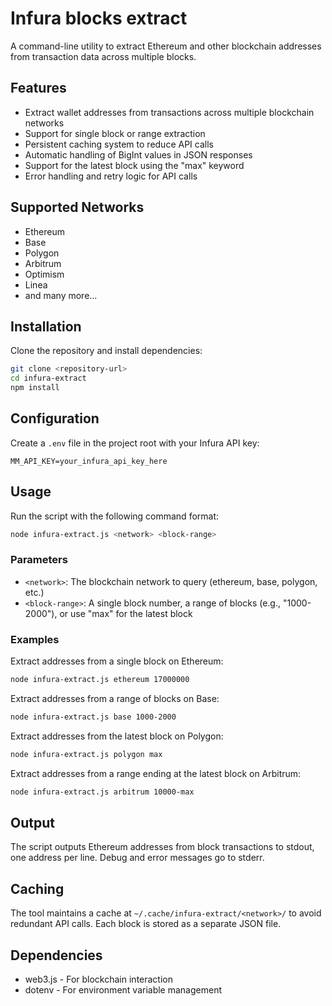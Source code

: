 # Infura blocks extract

A command-line utility to extract Ethereum and other blockchain addresses from transaction data across multiple blocks.

## Features

- Extract wallet addresses from transactions across multiple blockchain networks
- Support for single block or range extraction
- Persistent caching system to reduce API calls
- Automatic handling of BigInt values in JSON responses
- Support for the latest block using the "max" keyword
- Error handling and retry logic for API calls

## Supported Networks

- Ethereum
- Base
- Polygon
- Arbitrum
- Optimism
- Linea
- and many more...

## Installation

Clone the repository and install dependencies:

```bash
git clone <repository-url>
cd infura-extract
npm install
```

## Configuration

Create a `.env` file in the project root with your Infura API key:

```console
MM_API_KEY=your_infura_api_key_here
```

## Usage

Run the script with the following command format:

```bash
node infura-extract.js <network> <block-range>
```

### Parameters

- `<network>`: The blockchain network to query (ethereum, base, polygon, etc.)
- `<block-range>`: A single block number, a range of blocks (e.g., "1000-2000"), or use "max" for the latest block

### Examples

Extract addresses from a single block on Ethereum:

```bash
node infura-extract.js ethereum 17000000
```

Extract addresses from a range of blocks on Base:

```bash
node infura-extract.js base 1000-2000
```

Extract addresses from the latest block on Polygon:

```bash
node infura-extract.js polygon max
```

Extract addresses from a range ending at the latest block on Arbitrum:

```bash
node infura-extract.js arbitrum 10000-max
```

## Output

The script outputs Ethereum addresses from block transactions to stdout, one
address per line. Debug and error messages go to stderr.

## Caching

The tool maintains a cache at `~/.cache/infura-extract/<network>/` to avoid
redundant API calls. Each block is stored as a separate JSON file.

## Dependencies

- web3.js - For blockchain interaction
- dotenv - For environment variable management

